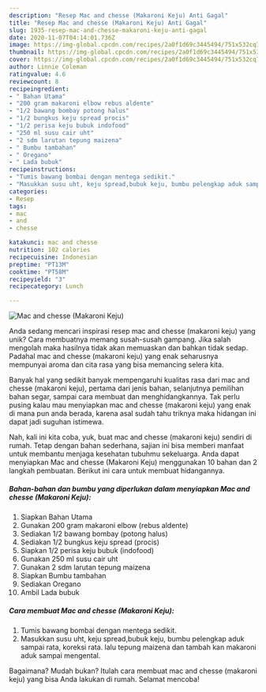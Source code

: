 ```yaml
---
description: "Resep Mac and chesse (Makaroni Keju) Anti Gagal"
title: "Resep Mac and chesse (Makaroni Keju) Anti Gagal"
slug: 1935-resep-mac-and-chesse-makaroni-keju-anti-gagal
date: 2020-11-07T04:14:01.736Z
image: https://img-global.cpcdn.com/recipes/2a0f1d69c3445494/751x532cq70/mac-and-chesse-makaroni-keju-foto-resep-utama.jpg
thumbnail: https://img-global.cpcdn.com/recipes/2a0f1d69c3445494/751x532cq70/mac-and-chesse-makaroni-keju-foto-resep-utama.jpg
cover: https://img-global.cpcdn.com/recipes/2a0f1d69c3445494/751x532cq70/mac-and-chesse-makaroni-keju-foto-resep-utama.jpg
author: Linnie Coleman
ratingvalue: 4.6
reviewcount: 8
recipeingredient:
- " Bahan Utama"
- "200 gram makaroni elbow rebus aldente"
- "1/2 bawang bombay potong halus"
- "1/2 bungkus keju spread procis"
- "1/2 perisa keju bubuk indofood"
- "250 ml susu cair uht"
- "2 sdm larutan tepung maizena"
- " Bumbu tambahan"
- " Oregano"
- " Lada bubuk"
recipeinstructions:
- "Tumis bawang bombai dengan mentega sedikit."
- "Masukkan susu uht, keju spread,bubuk keju, bumbu pelengkap aduk sampai rata, koreksi rata. lalu tepung maizena dan tambah kan makaroni aduk sampai mengental."
categories:
- Resep
tags:
- mac
- and
- chesse

katakunci: mac and chesse 
nutrition: 102 calories
recipecuisine: Indonesian
preptime: "PT13M"
cooktime: "PT58M"
recipeyield: "3"
recipecategory: Lunch

---
```



![Mac and chesse (Makaroni Keju)](https://img-global.cpcdn.com/recipes/2a0f1d69c3445494/751x532cq70/mac-and-chesse-makaroni-keju-foto-resep-utama.jpg)

Anda sedang mencari inspirasi resep mac and chesse (makaroni keju) yang unik? Cara membuatnya memang susah-susah gampang. Jika salah mengolah maka hasilnya tidak akan memuaskan dan bahkan tidak sedap. Padahal mac and chesse (makaroni keju) yang enak seharusnya mempunyai aroma dan cita rasa yang bisa memancing selera kita.

Banyak hal yang sedikit banyak mempengaruhi kualitas rasa dari mac and chesse (makaroni keju), pertama dari jenis bahan, selanjutnya pemilihan bahan segar, sampai cara membuat dan menghidangkannya. Tak perlu pusing kalau mau menyiapkan mac and chesse (makaroni keju) yang enak di mana pun anda berada, karena asal sudah tahu triknya maka hidangan ini dapat jadi suguhan istimewa.




Nah, kali ini kita coba, yuk, buat mac and chesse (makaroni keju) sendiri di rumah. Tetap dengan bahan sederhana, sajian ini bisa memberi manfaat untuk membantu menjaga kesehatan tubuhmu sekeluarga. Anda dapat menyiapkan Mac and chesse (Makaroni Keju) menggunakan 10 bahan dan 2 langkah pembuatan. Berikut ini cara untuk membuat hidangannya.

<!--inarticleads1-->

##### Bahan-bahan dan bumbu yang diperlukan dalam menyiapkan Mac and chesse (Makaroni Keju):

1. Siapkan  Bahan Utama
1. Gunakan 200 gram makaroni elbow (rebus aldente)
1. Sediakan 1/2 bawang bombay (potong halus)
1. Sediakan 1/2 bungkus keju spread (procis)
1. Siapkan 1/2 perisa keju bubuk (indofood)
1. Gunakan 250 ml susu cair uht
1. Gunakan 2 sdm larutan tepung maizena
1. Siapkan  Bumbu tambahan
1. Sediakan  Oregano
1. Ambil  Lada bubuk




<!--inarticleads2-->

##### Cara membuat Mac and chesse (Makaroni Keju):

1. Tumis bawang bombai dengan mentega sedikit.
1. Masukkan susu uht, keju spread,bubuk keju, bumbu pelengkap aduk sampai rata, koreksi rata. lalu tepung maizena dan tambah kan makaroni aduk sampai mengental.




Bagaimana? Mudah bukan? Itulah cara membuat mac and chesse (makaroni keju) yang bisa Anda lakukan di rumah. Selamat mencoba!
